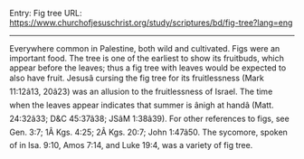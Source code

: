 Entry: Fig tree
URL: https://www.churchofjesuschrist.org/study/scriptures/bd/fig-tree?lang=eng

---

Everywhere common in Palestine, both wild and cultivated. Figs were an important food. The tree is one of the earliest to show its fruitbuds, which appear before the leaves; thus a fig tree with leaves would be expected to also have fruit. Jesusâ cursing the fig tree for its fruitlessness (Mark 11:12â13, 20â23) was an allusion to the fruitlessness of Israel. The time when the leaves appear indicates that summer is ânigh at handâ (Matt. 24:32â33; D&C 45:37â38; JSâM 1:38â39). For other references to figs, see Gen. 3:7; 1Â Kgs. 4:25; 2Â Kgs. 20:7; John 1:47â50. The sycomore, spoken of in Isa. 9:10, Amos 7:14, and Luke 19:4, was a variety of fig tree.
